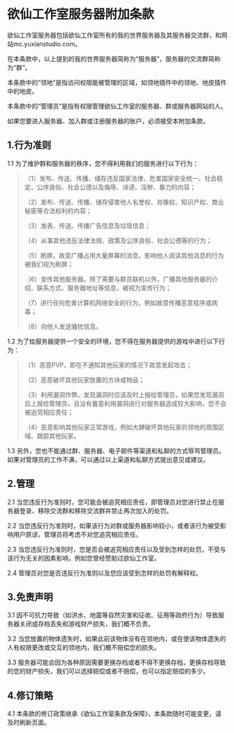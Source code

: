 # 欲仙工作室服务器附加条款
欲仙工作室服务器包括欲仙工作室所有的我的世界服务器及其服务器交流群，和网站mc.yuxianstudio.com。

在本条款中，以上提到的我的世界服务器简称为“服务器”，服务器的交流群简称为“群”。

本条款中的“领地”是指访问权限能被管理的区域，如领地插件中的领地、地皮插件中的地皮。

本条款中的“管理员”是指有权限管理欲仙工作室的服务器、群或服务器网站的人。

如果您要进入服务器、加入群或注册服务器的账户，必须接受本附加条款。

## 1.行为准则
1.1 为了维护群和服务器的秩序，您不得利用我们的服务进行以下行为：
>（1）发布、传送、传播、储存违反国家法律、危害国家安全统一、社会稳定、公序良俗、社会公德以及侮辱、诽谤、淫秽、暴力的内容；
>
>（2）发布、传送、传播、储存侵害他人名誉权、肖像权、知识产权、商业秘密等合法权利的内容；
>
>（3）发表、传送、传播广告信息及垃圾信息；
>
>（4）从事其他违反法律法规、政策及公序良俗、社会公德等的行为；
>
>（5）刷屏。故意广播占用大量屏幕的消息，影响他人阅读其他消息的行为被我们视为刷屏；
>
>（6）宣传其他服务器。除了需要与群员联机以外，广播其他服务器的介绍、联系方式、服务器地址等信息，被视为宣传行为；
>
>（7）进行任何危害计算机网络安全的行为，例如故意传播恶意程序或病毒；
>
>（8）向他人发送骚扰信息。

1.2 为了给服务器提供一个安全的环境，您不得在服务器提供的游戏中进行以下行为：
>（1）恶意PVP，即在不通知其他玩家的情况下故意发起攻击；
>
>（2）恶意破坏其他玩家放置的方块或物品；
>
>（3）利用漏洞作弊。发现漏洞时应该及时上报给管理员，如果您发现漏洞后上报给管理员，且没有蓄意利用漏洞进行对服务器造成较大影响，您不会被追究相应责任；
>
>（4）恶意影响其他玩家正常游戏，例如大肆破坏其他玩家的领地的周围区域、跟踪其他玩家。

1.3 另外，您也不能通过群、服务器、电子邮件等渠道和私聊的方式辱骂管理员。如果对管理员的工作不满，可以通过以上渠道和私聊方式提出意见或建议。

## 2.管理
2.1 当您违反行为准则时，您可能会被追究相应责任，即管理员对您进行禁止在服务器登录、移除交流群和移除交流群并禁止再次加入的处罚。

2.2 当您违反行为准则时，如果该行为对群或服务器影响较小，或者该行为被受影响用户原谅，管理员将考虑不对您追究相应责任。

2.3 当您违反行为准则时，您是否会被追究相应责任以及受到怎样的处罚，不受与该行为无关的因素影响，例如您曾经赞助过欲仙工作室。

2.4 管理员对您是否违反行为准则以及您应该受到怎样的处罚有解释权。

## 3.免责声明
3.1 因不可抗力导致（如洪水、地震等自然灾害和征收、征用等政府行为）导致服务器关闭或存档丢失和游戏财产损失，我们概不负责。

3.2 当您放置的物体遗失时，如果此前该物体没有在领地内，或在使该物体遗失的人有权限更改或交互的领地内，我们概不赔偿您的损失。

3.3 服务器可能会因为各种原因需要更换存档或者不得不更换存档，更换存档导致的您的财产损失，我们可以选择赔偿或者不赔偿，也可以指定赔偿的多少。

## 4.修订策略
4.1 本条款的修订政策继承《欲仙工作室条款及保障》，本条款随时可能变更，请及时刷新页面。

